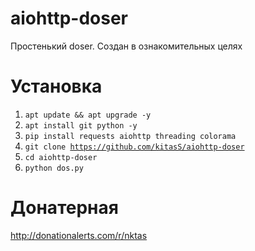 # aiohttp-doser
Простенький doser. Создан в ознакомительных целях

# Установка
1. <code>apt update && apt upgrade -y</code>
2. <code>apt install git python -y</code> 
3. <code>pip install requests aiohttp threading colorama</code>
4. <code>git clone https://github.com/kitasS/aiohttp-doser</code>
5. <code>cd aiohttp-doser</code>
6. <code>python dos.py</code>

# Донатерная
http://donationalerts.com/r/nktas
